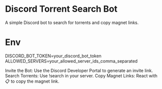 # Discord Torrent Search Bot

A simple Discord bot to search for torrents and copy magnet links.

# Env

DISCORD_BOT_TOKEN=your_discord_bot_token
ALLOWED_SERVERS=your_allowed_server_ids_comma_separated

Invite the Bot: Use the Discord Developer Portal to generate an invite link.
Search Torrents: Use !search <query> in your server.
Copy Magnet Links: React with 📋 to copy the magnet link.